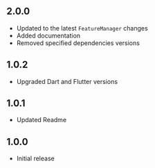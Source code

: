 ## 2.0.0

* Updated to the latest `FeatureManager` changes
* Added documentation
* Removed specified dependencies versions

## 1.0.2

* Upgraded Dart and Flutter versions

## 1.0.1

* Updated Readme

## 1.0.0

* Initial release
